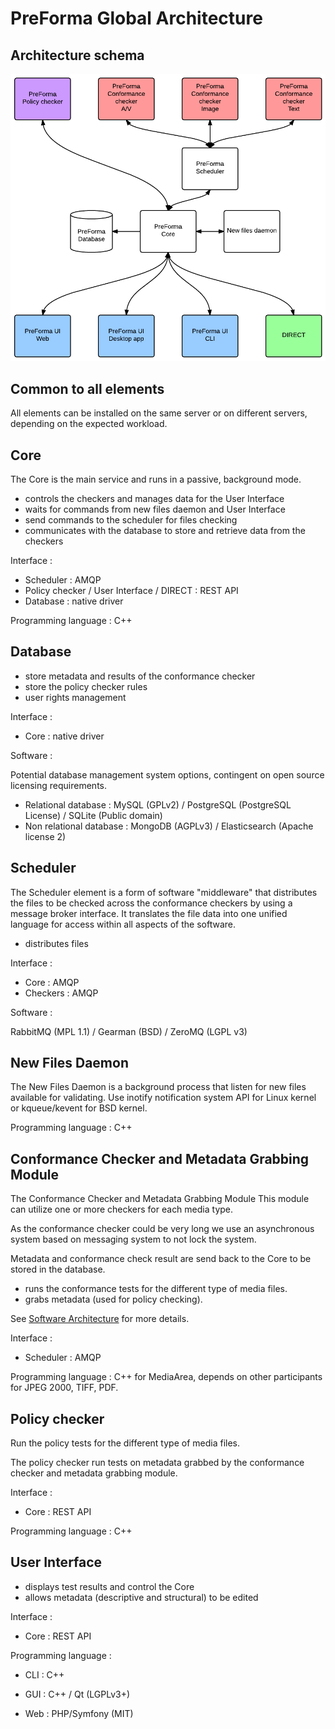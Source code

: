 # PreForma Global Architecture

## Architecture schema
![Global Architecture Schema](./GlobalArchitecture.png)

## Common to all elements

All elements can be installed on the same server or on different servers, depending on the expected workload.

## Core

The Core is the main service and runs in a passive, background mode.

* controls the checkers and manages data for the User Interface
* waits for commands from new files daemon and User Interface
* send commands to the scheduler for files checking
* communicates with the database to store and retrieve data from the checkers

Interface :

* Scheduler : AMQP
* Policy checker / User Interface / DIRECT : REST API
* Database : native driver

Programming language : C++

## Database

* store metadata and results of the conformance checker
* store the policy checker rules
* user rights management

Interface :

* Core : native driver

Software :

Potential database management system options, contingent on open source licensing requirements.

* Relational database : MySQL (GPLv2) / PostgreSQL (PostgreSQL License) / SQLite (Public domain)
* Non relational database : MongoDB (AGPLv3) / Elasticsearch (Apache license 2)

## Scheduler

The Scheduler element is a form of software "middleware" that distributes the files to be checked across the conformance checkers by using a message broker interface. It translates the file data into one unified language for access within all aspects of the software.

* distributes files

Interface :

* Core : AMQP
* Checkers : AMQP

Software : 

RabbitMQ (MPL 1.1) / Gearman (BSD) / ZeroMQ (LGPL v3)

## New Files Daemon

The New Files Daemon is a background process that listen for new files available for validating. Use inotify notification system API for Linux kernel or kqueue/kevent for BSD kernel.

Programming language : C++

## Conformance Checker and Metadata Grabbing Module

The Conformance Checker and Metadata Grabbing Module This module can utilize one or more checkers for each media type.

As the conformance checker could be very long we use an asynchronous system based on messaging system to not lock the system.

Metadata and conformance check result are send back to the Core to be stored in the database.

* runs the conformance tests for the different type of media files.
* grabs metadata (used for policy checking).

See [Software Architecture](SoftwareArchitecture.md) for more details.

Interface :

* Scheduler : AMQP

Programming language : C++ for MediaArea, depends on other participants for JPEG 2000, TIFF, PDF.

## Policy checker

Run the policy tests for the different type of media files.

The policy checker run tests on metadata grabbed by the conformance checker and metadata grabbing module.

Interface :

* Core : REST API

Programming language : C++

## User Interface

* displays test results and control the Core
* allows metadata (descriptive and structural) to be edited

Interface :

* Core : REST API

Programming language :

* CLI : C++

* GUI : C++ / Qt (LGPLv3+)

* Web : PHP/Symfony (MIT)

